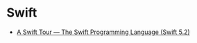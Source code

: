 # Swift

- [A Swift Tour — The Swift Programming Language (Swift 5.2)](https://docs.swift.org/swift-book/GuidedTour/GuidedTour.html)
